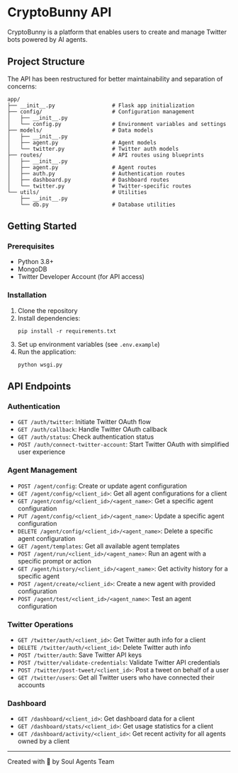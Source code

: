 # CryptoBunny API

CryptoBunny is a platform that enables users to create and manage Twitter bots powered by AI agents.

## Project Structure

The API has been restructured for better maintainability and separation of concerns:

```
app/
├── __init__.py                  # Flask app initialization
├── config/                      # Configuration management
│   ├── __init__.py
│   └── config.py                # Environment variables and settings
├── models/                      # Data models
│   ├── __init__.py
│   ├── agent.py                 # Agent models
│   └── twitter.py               # Twitter auth models
├── routes/                      # API routes using blueprints
│   ├── __init__.py
│   ├── agent.py                 # Agent routes
│   ├── auth.py                  # Authentication routes
│   ├── dashboard.py             # Dashboard routes
│   └── twitter.py               # Twitter-specific routes
└── utils/                       # Utilities
    ├── __init__.py
    └── db.py                    # Database utilities
```

## Getting Started

### Prerequisites

- Python 3.8+
- MongoDB
- Twitter Developer Account (for API access)

### Installation

1. Clone the repository
2. Install dependencies:
   ```
   pip install -r requirements.txt
   ```
3. Set up environment variables (see `.env.example`)
4. Run the application:
   ```
   python wsgi.py
   ```

## API Endpoints

### Authentication

- `GET /auth/twitter`: Initiate Twitter OAuth flow
- `GET /auth/callback`: Handle Twitter OAuth callback
- `GET /auth/status`: Check authentication status
- `POST /auth/connect-twitter-account`: Start Twitter OAuth with simplified user experience

### Agent Management

- `POST /agent/config`: Create or update agent configuration
- `GET /agent/config/<client_id>`: Get all agent configurations for a client
- `GET /agent/config/<client_id>/<agent_name>`: Get a specific agent configuration
- `PUT /agent/config/<client_id>/<agent_name>`: Update a specific agent configuration
- `DELETE /agent/config/<client_id>/<agent_name>`: Delete a specific agent configuration
- `GET /agent/templates`: Get all available agent templates
- `POST /agent/run/<client_id>/<agent_name>`: Run an agent with a specific prompt or action
- `GET /agent/history/<client_id>/<agent_name>`: Get activity history for a specific agent
- `POST /agent/create/<client_id>`: Create a new agent with provided configuration
- `POST /agent/test/<client_id>/<agent_name>`: Test an agent configuration

### Twitter Operations

- `GET /twitter/auth/<client_id>`: Get Twitter auth info for a client
- `DELETE /twitter/auth/<client_id>`: Delete Twitter auth info
- `POST /twitter/auth`: Save Twitter API keys
- `POST /twitter/validate-credentials`: Validate Twitter API credentials
- `POST /twitter/post-tweet/<client_id>`: Post a tweet on behalf of a user
- `GET /twitter/users`: Get all Twitter users who have connected their accounts

### Dashboard

- `GET /dashboard/<client_id>`: Get dashboard data for a client
- `GET /dashboard/stats/<client_id>`: Get usage statistics for a client
- `GET /dashboard/activity/<client_id>`: Get recent activity for all agents owned by a client

---

Created with 💖 by Soul Agents Team
